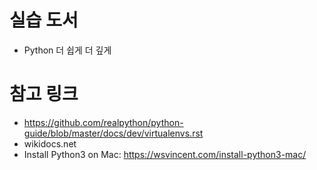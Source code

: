 # 실습 도서
- Python 더 쉽게 더 깊게

# 참고 링크
- https://github.com/realpython/python-guide/blob/master/docs/dev/virtualenvs.rst
- wikidocs.net
- Install Python3 on Mac: https://wsvincent.com/install-python3-mac/
